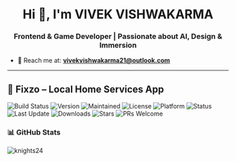 <h1 align="center">Hi 👋, I'm VIVEK VISHWAKARMA</h1>
<h3 align="center">Frontend & Game Developer | Passionate about AI, Design & Immersion</h3>

- 📧 Reach me at: **vivekvishwakarma21@outlook.com**

---

## 🚀 Fixzo – Local Home Services App

![Build Status](https://img.shields.io/badge/build-passing-brightgreen)
![Version](https://img.shields.io/badge/version-1.0.0-blue)
![Maintained](https://img.shields.io/badge/maintained-yes-success)
![License](https://img.shields.io/badge/license-MIT-blue)
![Platform](https://img.shields.io/badge/platform-Flutter%20%7C%20Firebase-lightgrey)
![Status](https://img.shields.io/badge/status-Beta-orange)
![Last Update](https://img.shields.io/badge/last%20updated-June%202025-brightgreen)
![Downloads](https://img.shields.io/badge/downloads-10k%2B-blue)
![Stars](https://img.shields.io/badge/stars-5k-yellow)
![PRs Welcome](https://img.shields.io/badge/PRs-welcome-purple)


### 📊 GitHub Stats

<p align="left">
  <img src="https://github-readme-stats.vercel.app/api/top-langs?username=knights24&show_icons=true&locale=en&layout=compact" alt="knights24" />
</p>
